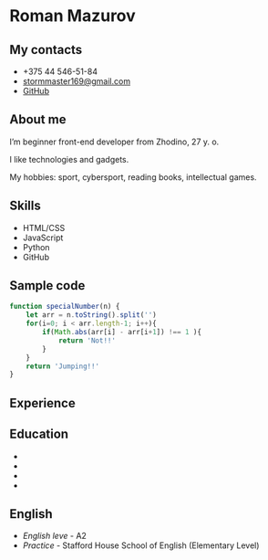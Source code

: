 # **Roman Mazurov**
## **My contacts**
* +375 44 546-51-84
* stormmaster169@gmail.com
* [GitHub](https://github.com/Stormmaster169)
## **About me**
I’m beginner front-end developer from Zhodino, 27 y. o. 

I like technologies and gadgets. 

My hobbies: sport, cybersport, reading books, intellectual games.
## **Skills**
* HTML/CSS
* JavaScript
* Python
* GitHub
## **Sample code**
```javascript
function specialNumber(n) {
    let arr = n.toString().split('')
    for(i=0; i < arr.length-1; i++){
        if(Math.abs(arr[i] - arr[i+1]) !== 1 ){
            return 'Not!!'
        }
    }
    return 'Jumping!!'
}
```
## **Experience**
## **Education**
* [Программирование на Python (stepik.org)]: https://stepik.org/cert/292740
* [Python: основы и применение (stepik.org)]: https://stepik.org/cert/390774
* [HTML и CSS (stepik.org)]: https://stepik.org/cert/705599
* [JavaScript (stepik.org)]: https://stepik.org/cert/805081
## **English**
* *English leve* - A2
* *Practice* - Stafford House School of English (Elementary Level)
